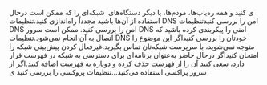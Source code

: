 ی کنید و همه ره‌یاب‌ها، مودم‌ها، یا دیگر دستگاه‌های
   شبکه‌ای را که ممکن است درحال استفاده از آن‌ها باشید مجدداً راه‌اندازی کنید.‏تنظیمات DNS امن را بررسی کنید‏تنظیمات DNS امن را بررسی کنید. ممکن است سرور DNS امنی را پیکربندی کرده باشید که اتصال به آن انجام نمی‌شود.‏تنظیمات DNS خودتان را بررسی کنیداگر این موضوع را متوجه نمی‌شوید، با سرپرست شبکه‌تان تماس بگیرید.غیرفعال کردن پیش‌بینی شبکه را امتحان کنیداگر درحال حاضر به‌عنوان برنامه‌ای برای دسترسی به شبکه در فهرست قرار دارد،
      سعی کنید آن را از فهرست حذف کرده و دوباره به فهرست اضافه کنید.اگر از سرور پراکسی استفاده می‌کنید…تنظیمات پروکسی‌ را بررسی کنید ی